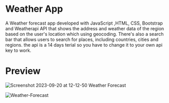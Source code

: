 # Weather App
A Weather forecast app developed with JavaScript ,HTML, CSS, Bootstrap and Weatherapi API that shows the address and weather data of the region based on the user's location which using geocoding. There's also a search bar that allows users to search for places, including countries, cities and regions. the api is a 14 days terial so you have to change it to your own api key to work.
# Preview
![Screenshot 2023-09-20 at 12-12-50 Weather Forecast](https://github.com/Alaleh-Mohseni/weather-app/assets/112727163/413acba1-3789-4328-8c2e-fd5a3ee44607)

![Weather-Forecast](https://github.com/Alaleh-Mohseni/weather-app/assets/112727163/1b0a34c6-e134-45f5-aeb1-fbe62b185c73)
